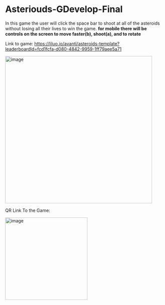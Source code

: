 # Asteriouds-GDevelop-Final
In this game the user will click the space bar to shoot at all of the asteroids without losing all their lives to win the game.
**for mobile there will be controls on the screen to move faster(b), shoot(a), and to rotate** 


Link to game:
https://liluo.io/avanti/asteroids-template?leaderboardId=fcd1fcfa-d080-4842-9959-1ff79aee5a71


<img width="468" alt="image" src="https://user-images.githubusercontent.com/120110376/214363694-14b2b8d0-338d-416b-affc-5b3df67ea111.png">

QR Link To the Game:

<img width="262" alt="image" src="https://user-images.githubusercontent.com/120110376/214364953-ae0dbd8c-08f1-4fff-9c51-d077343d31ad.png">

